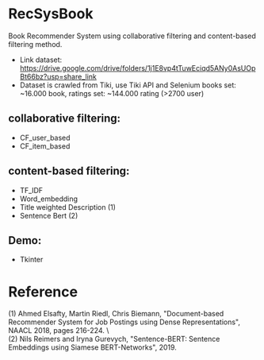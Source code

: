 # RecSysBook
Book Recommender System using collaborative filtering and content-based filtering method. 
- Link dataset: https://drive.google.com/drive/folders/1j1E8vp4tTuwEciqd5ANy0AsUOpBt66bz?usp=share_link
- Dataset is crawled from Tiki, use Tiki API and Selenium 
books set: ~16.000 book,
ratings set: ~144.000 rating (>2700 user)
## collaborative filtering:
- CF_user_based
- CF_item_based
## content-based filtering: 
- TF_IDF
- Word_embedding
- Title weighted Description (1)
- Sentence Bert (2)
## Demo:
- Tkinter 

# Reference
(1) Ahmed Elsafty, Martin Riedl, Chris Biemann, "Document-based Recommender System for Job Postings using Dense Representations", NAACL 2018, pages 216-224. \\\
(2) Nils Reimers and Iryna Gurevych, "Sentence-BERT: Sentence Embeddings using Siamese BERT-Networks", 2019.
